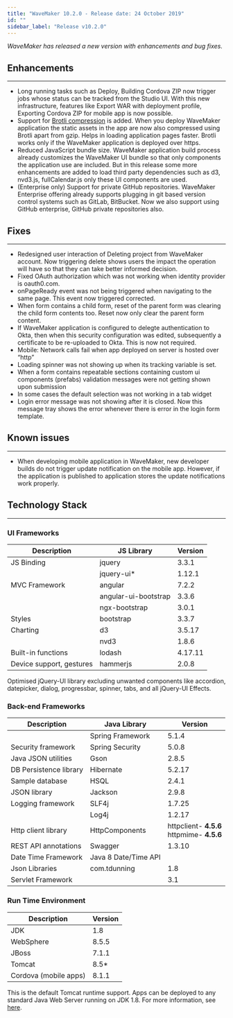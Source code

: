 ```yaml
---
title: "WaveMaker 10.2.0 - Release date: 24 October 2019"
id: ""
sidebar_label: "Release v10.2.0"
---
```

*WaveMaker has released a new version with enhancements and bug fixes.*

## Enhancements
---

*   Long running tasks such as Deploy, Building Cordova ZIP now trigger jobs whose status can be tracked from the Studio UI. With this new infrastructure, features like Export WAR with deployment profile, Exporting Cordova ZIP for mobile app is now possible.
*   Support for [Brotli compression](https://github.com/google/brotli) is added. When you deploy WaveMaker application the static assets in the app are now also compressed using Brotli apart from gzip. Helps in loading application pages faster. Brotli works only if the WaveMaker application is deployed over https.
*   Reduced JavaScript bundle size. WaveMaker application build process already customizes the WaveMaker UI bundle so that only components the application use are included. But in this release some more enhancements are added to load third party dependencies such as d3, nvd3.js, fullCalendar.js only these UI components are used.
*   (Enterprise only) Support for private GitHub repositories. WaveMaker Enterprise offering already supports plugging in git based version control systems such as GitLab, BitBucket. Now we also support using GitHub enterprise, GitHub private repositories also.

## Fixes
---

*   Redesigned user interaction of Deleting project from WaveMaker account. Now triggering delete shows users the impact the operation will have so that they can take better informed decision.
*   Fixed OAuth authorization which was not working when identity provider is oauth0.com.
*   onPageReady event was not being triggered when navigating to the same page. This event now triggered corrected.
*   When form contains a child form, reset of the parent form was clearing the child form contents too. Reset now only clear the parent form content.
*   If WaveMaker application is configured to delegte authentication to Okta, then when this security configuration was edited, subsequently a certificate to be re-uploaded to Okta. This is now not required.
*   Mobile: Network calls fail when app deployed on server is hosted over “http”
*   Loading spinner was not showing up when its tracking variable is set.
*   When a form contains repeatable sections containing custom ui components (prefabs) validation messages were not getting shown upon submission
*   In some cases the default selection was not working in a tab widget
*   Login error message was not showing after it is closed. Now this message tray shows the error whenever there is error in the login form template.

## Known issues
---

*   When developing mobile application in WaveMaker, new developer builds do not trigger update notification on the mobile app. However, if the application is published to application stores the update notifications work properly.


## Technology Stack
---

### UI Frameworks

| Description | JS Library | Version |
| --- | --- | --- |
| JS Binding | jquery | 3.3.1 |
|  | jquery-ui* | 1.12.1 |
| MVC Framework | angular | 7.2.2 |
|  | angular-ui-bootstrap | 3.3.6 |
|  | ngx-bootstrap | 3.0.1 |
| Styles | bootstrap | 3.3.7 |
| Charting | d3 | 3.5.17 |
|  | nvd3 | 1.8.6 |
| Built-in functions | lodash | 4.17.11 |
| Device support, gestures | hammerjs | 2.0.8 |

Optimised jQuery-UI library excluding unwanted components like accordion, datepicker, dialog, progressbar, spinner, tabs, and all jQuery-UI Effects.

### Back-end Frameworks

| Description | Java Library | Version |
| --- | --- | --- |
|  | Spring Framework |5.1.4 |
| Security framework | Spring Security | 5.0.8 |
| Java JSON utilities | Gson |2.8.5 |
| DB Persistence library | Hibernate |5.2.17 |
| Sample database | HSQL |2.4.1 |
| JSON library | Jackson |2.9.8 |
| Logging framework | SLF4j |1.7.25 |
|  | Log4j | 1.2.17 |
| Http client library | HttpComponents |httpclient- **4.5.6** <br> httpmime- **4.5.6** |
| REST API annotations | Swagger | 1.3.10 |
| Date Time Framework | Java 8 Date/Time API |  |
| Json Libraries | com.tdunning |  1.8 |
| Servlet Framework |  | 3.1 |

### Run Time Environment

| Description | Version |
| --- | --- |
| JDK | 1.8 |
| WebSphere | 8.5.5 |
| JBoss | 7.1.1 |
| Tomcat | 8.5* |
| Cordova (mobile apps) |8.1.1 |

This is the default Tomcat runtime support. Apps can be deployed to any standard Java Web Server running on JDK 1.8. For more information, see [here](/learn/app-development/deployment/deployment-web-server).